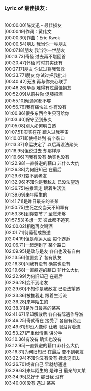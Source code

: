 <h3>Lyric of 最佳損友 :</h3><p><br>[00:00.00]陈奕迅 - 最佳损友
<br>[00:00.19]作词：黄伟文
<br>[00:00.30]作曲：Eric Kwok
<br>[00:00.54]朋友 我当你一秒朋友
<br>[00:07.18]朋友 我当你一世朋友
<br>[00:13.73]奇怪 过去再不堪回首
<br>[00:20.47]怀缅 时时其实还有
<br>[00:27.17]朋友 你试过将我营救
<br>[00:33.77]朋友 你试过把我批斗
<br>[00:40.42]无法 再与你交心联手
<br>[00:46.26]毕竟 难得有过最佳损友
<br>[00:52.09]从前共你 促膝把酒
<br>[00:55.10]倾通宵都不够
<br>[00:56.76]我有痛快过 你有没有
<br>[01:00.86]很多东西今生只可给你
<br>[01:03.40]保守至到永久
<br>[01:05.08]别人如何明白透
<br>[01:07.51]实实在在 踏入过我宇宙
<br>[01:10.07]即使相处到 有个裂口
<br>[01:13.37]命运决定了 以后再没法聚头
<br>[01:16.95]但说过去 却那样厚
<br>[01:19.66]问我有没有 确实也没有
<br>[01:22.98]一直躲避的藉口 非什么大仇
<br>[01:26.38]为何旧知己 在最后
<br>[01:29.67]变不到老友
<br>[01:32.96]不知你是我敌友 已没法望透
<br>[01:36.75]被推着走 跟着生活流
<br>[01:39.69]来年陌生的
<br>[01:41.71]是昨日最亲的某某
<br>[01:50.75]生死之交当天不知罕有
<br>[01:53.36]到你变节了 至觉未够
<br>[01:57.53]多想一天 彼此都不追究
<br>[02:00.02]相邀再次喝酒
<br>[02:01.71]待葡萄成熟透
<br>[02:04.19]但是命运入面 每个邂逅
<br>[02:06.71]一起走到了 某个路口
<br>[02:09.95]是敌与是友 各自也没有自由
<br>[02:13.56]位置变了 各有队友
<br>[02:16.30]问我有没有 确实也没有
<br>[02:19.68]一直躲避的藉口 非什么大仇
<br>[02:22.99]为何旧知己 在最后
<br>[02:26.28]变不到老友
<br>[02:29.60]不知你是我敌友 已没法望透
<br>[02:33.36]被推着走 跟着生活流
<br>[02:36.28]来年陌生的
<br>[02:38.31]是昨日最亲的某某
<br>[02:41.67]早知解散后 各自有际遇作导游
<br>[02:46.25]奇就奇在 接受了 各自有路走
<br>[02:49.61]却没人像你 让我 眼泪背着流
<br>[02:53.27]严重似情侣 讲分手
<br>[03:10.36]有没有 确实也没有
<br>[03:12.95]一直躲避的藉口 非什么大仇
<br>[03:16.31]为何旧知己 在最后 变不到老友
<br>[03:22.94]不知你又有没有 挂念这旧友
<br>[03:26.70]或者自己 早就想通透
<br>[03:29.63]来年陌生的 是昨日 最亲的某某
<br>[03:34.95]总好于 那日我 没有
<br>[03:40.00]没有 遇过 某某
</p>
